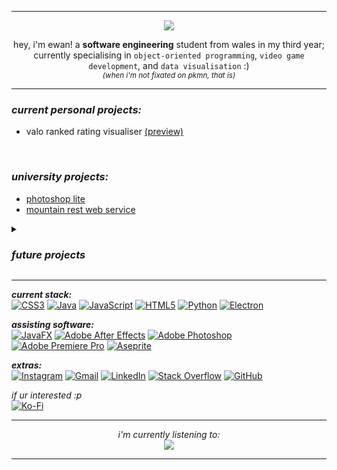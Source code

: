 <hr>
<p align="center"><img src="https://i.gifer.com/C6tt.gif"<br></p>
<p align="center">hey, i'm ewan! a <b>software engineering</b> student from wales in my third year; currently specialising in <code>object-oriented programming</code>, <code>video game development</code>, and <code>data visualisation</code> :)<br><i><sup>(when i'm not fixated on pkmn, that is)</sup></i></p>
<hr>

<h3><i>current personal projects:</i></h3>
<ul>
  <li>valo ranked rating visualiser <a href="https://github.com/user-attachments/assets/df0cfe4f-21c9-4244-afa7-f83be067d9aa">(preview)</a></li>
</ul>
<br>

<h3><i>university projects:</i></h3>
<ul>
  <li><a href="https://github.com/ewanlew/CW256-photoshop-lite">photoshop lite</a></li>
  <li><a href="https://github.com/ewanlew/CW-mountain-rest-service">mountain rest web service</a></li>
</ul>

<details>
  <summary><h3><i>future projects</i></h3></summary>
  <sub>secret ;)</sub>
</details>
<hr>

<b><i>current stack:</i></b><br>
[![CSS3](https://img.shields.io/badge/css3-%231572B6.svg?style=for-the-badge&logo=css3&logoColor=white)](#) [![Java](https://img.shields.io/badge/java-%23ED8B00.svg?style=for-the-badge&logo=openjdk&logoColor=white)](#) [![JavaScript](https://img.shields.io/badge/javascript-%23323330.svg?style=for-the-badge&logo=javascript&logoColor=%23F7DF1E)](#) [![HTML5](https://img.shields.io/badge/html5-%23E34F26.svg?style=for-the-badge&logo=html5&logoColor=white)](#) [![Python](https://img.shields.io/badge/python-3670A0?style=for-the-badge&logo=python&logoColor=ffdd54)](#) [![Electron](https://img.shields.io/badge/electron-%23323330.svg?style=for-the-badge&logo=electron&logoColor=white)](#)

<b><i>assisting software:</i></b><br>
[![JavaFX](https://img.shields.io/badge/javafx-%23FF0000.svg?style=for-the-badge&logo=javafx&logoColor=white)](#) [![Adobe After Effects](https://img.shields.io/badge/Adobe%20After%20Effects-9999FF.svg?style=for-the-badge&logo=Adobe%20After%20Effects&logoColor=white)](#) [![Adobe Photoshop](https://img.shields.io/badge/adobe%20photoshop-%2331A8FF.svg?style=for-the-badge&logo=adobe%20photoshop&logoColor=white)](#) [![Adobe Premiere Pro](https://img.shields.io/badge/Adobe%20Premiere%20Pro-9999FF.svg?style=for-the-badge&logo=Adobe%20Premiere%20Pro&logoColor=white)](#) [![Aseprite](https://img.shields.io/badge/Aseprite-FFFFFF?style=for-the-badge&logo=Aseprite&logoColor=#7D929E)](#)

<b><i>extras:</i></b><br>
[![Instagram](https://img.shields.io/badge/Instagram-%23E4405F.svg?logo=Instagram&logoColor=white)](https://instagram.com/ewan.lew) [![Gmail](https://img.shields.io/badge/Gmail-D14836?logo=gmail&logoColor=white)](mailto:ewann.lew@gmail.com) [![LinkedIn](https://img.shields.io/badge/LinkedIn-%230077B5.svg?logo=linkedin&logoColor=white)](https://linkedin.com/in/ewan-lewis-492aa9283) [![Stack Overflow](https://img.shields.io/badge/-Stackoverflow-FE7A16?logo=stack-overflow&logoColor=white)](https://stackoverflow.com/users/27470961) [![GitHub](https://img.shields.io/badge/GitHub-%23121011.svg?logo=github&logoColor=white)](https://github.com/ewanlew?tab=repositories)

<i>if ur interested :p</i><br>
[![Ko-Fi](https://img.shields.io/badge/Ko--fi-F16061?style=for-the-badge&logo=ko-fi&logoColor=white)](https://ko-fi.com/ewanlew) 

<hr>

<p align="center"><i>i'm currently listening to:</i><br><a href="https://spotify-github-profile.kittinanx.com/api/view?uid=ewanllewis&redirect=true"><img src="https://spotify-github-profile.kittinanx.com/api/view?uid=ewanllewis&cover_image=true&theme=novatorem&show_offline=false&background_color=121212&interchange=false&bar_color=53b14f&bar_color_cover=false"></a></p>

<hr>

